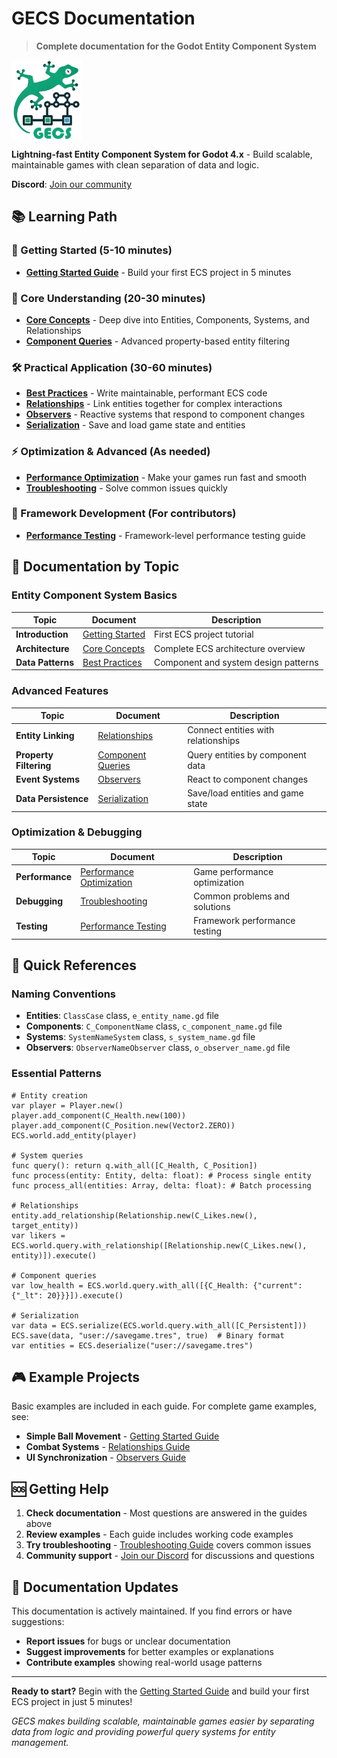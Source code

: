 # GECS Documentation

> **Complete documentation for the Godot Entity Component System**

<img src="./assets/logo.png" height="128" align="center">

**Lightning-fast Entity Component System for Godot 4.x** - Build scalable, maintainable games with clean separation of data and logic.

**Discord**: [Join our community](https://discord.gg/eB43XU2tmn)

## 📚 Learning Path

### 🚀 Getting Started (5-10 minutes)

- **[Getting Started Guide](docs/GETTING_STARTED.md)** - Build your first ECS project in 5 minutes

### 🧠 Core Understanding (20-30 minutes)

- **[Core Concepts](docs/CORE_CONCEPTS.md)** - Deep dive into Entities, Components, Systems, and Relationships
- **[Component Queries](docs/COMPONENT_QUERIES.md)** - Advanced property-based entity filtering

### 🛠️ Practical Application (30-60 minutes)

- **[Best Practices](docs/BEST_PRACTICES.md)** - Write maintainable, performant ECS code
- **[Relationships](docs/RELATIONSHIPS.md)** - Link entities together for complex interactions
- **[Observers](docs/OBSERVERS.md)** - Reactive systems that respond to component changes
- **[Serialization](docs/SERIALIZATION.md)** - Save and load game state and entities

### ⚡ Optimization & Advanced (As needed)

- **[Performance Optimization](docs/PERFORMANCE_OPTIMIZATION.md)** - Make your games run fast and smooth
- **[Troubleshooting](docs/TROUBLESHOOTING.md)** - Solve common issues quickly

### 🔬 Framework Development (For contributors)

- **[Performance Testing](docs/PERFORMANCE_TESTING.md)** - Framework-level performance testing guide

## 📖 Documentation by Topic

### Entity Component System Basics

| Topic             | Document                                   | Description                          |
| ----------------- | ------------------------------------------ | ------------------------------------ |
| **Introduction**  | [Getting Started](docs/GETTING_STARTED.md) | First ECS project tutorial           |
| **Architecture**  | [Core Concepts](docs/CORE_CONCEPTS.md)     | Complete ECS architecture overview   |
| **Data Patterns** | [Best Practices](docs/BEST_PRACTICES.md)   | Component and system design patterns |

### Advanced Features

| Topic                  | Document                                       | Description                         |
| ---------------------- | ---------------------------------------------- | ----------------------------------- |
| **Entity Linking**     | [Relationships](docs/RELATIONSHIPS.md)         | Connect entities with relationships |
| **Property Filtering** | [Component Queries](docs/COMPONENT_QUERIES.md) | Query entities by component data    |
| **Event Systems**      | [Observers](docs/OBSERVERS.md)                 | React to component changes          |
| **Data Persistence**   | [Serialization](docs/SERIALIZATION.md)         | Save/load entities and game state   |

### Optimization & Debugging

| Topic           | Document                                                     | Description                   |
| --------------- | ------------------------------------------------------------ | ----------------------------- |
| **Performance** | [Performance Optimization](docs/PERFORMANCE_OPTIMIZATION.md) | Game performance optimization |
| **Debugging**   | [Troubleshooting](docs/TROUBLESHOOTING.md)                   | Common problems and solutions |
| **Testing**     | [Performance Testing](docs/PERFORMANCE_TESTING.md)           | Framework performance testing |

## 🎯 Quick References

### Naming Conventions

- **Entities**: `ClassCase` class, `e_entity_name.gd` file
- **Components**: `C_ComponentName` class, `c_component_name.gd` file
- **Systems**: `SystemNameSystem` class, `s_system_name.gd` file
- **Observers**: `ObserverNameObserver` class, `o_observer_name.gd` file

### Essential Patterns

```gdscript
# Entity creation
var player = Player.new()
player.add_component(C_Health.new(100))
player.add_component(C_Position.new(Vector2.ZERO))
ECS.world.add_entity(player)

# System queries
func query(): return q.with_all([C_Health, C_Position])
func process(entity: Entity, delta: float): # Process single entity
func process_all(entities: Array, delta: float): # Batch processing

# Relationships
entity.add_relationship(Relationship.new(C_Likes.new(), target_entity))
var likers = ECS.world.query.with_relationship([Relationship.new(C_Likes.new(), entity)]).execute()

# Component queries
var low_health = ECS.world.query.with_all([{C_Health: {"current": {"_lt": 20}}}]).execute()

# Serialization
var data = ECS.serialize(ECS.world.query.with_all([C_Persistent]))
ECS.save(data, "user://savegame.tres", true)  # Binary format
var entities = ECS.deserialize("user://savegame.tres")
```

## 🎮 Example Projects

Basic examples are included in each guide. For complete game examples, see:

- **Simple Ball Movement** - [Getting Started Guide](docs/GETTING_STARTED.md)
- **Combat Systems** - [Relationships Guide](docs/RELATIONSHIPS.md)
- **UI Synchronization** - [Observers Guide](docs/OBSERVERS.md)

## 🆘 Getting Help

1. **Check documentation** - Most questions are answered in the guides above
2. **Review examples** - Each guide includes working code examples
3. **Try troubleshooting** - [Troubleshooting Guide](docs/TROUBLESHOOTING.md) covers common issues
4. **Community support** - [Join our Discord](https://discord.gg/eB43XU2tmn) for discussions and questions

## 🔄 Documentation Updates

This documentation is actively maintained. If you find errors or have suggestions:

- **Report issues** for bugs or unclear documentation
- **Suggest improvements** for better examples or explanations
- **Contribute examples** showing real-world usage patterns

---

**Ready to start?** Begin with the [Getting Started Guide](docs/GETTING_STARTED.md) and build your first ECS project in just 5 minutes!

_GECS makes building scalable, maintainable games easier by separating data from logic and providing powerful query systems for entity management._
